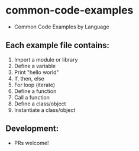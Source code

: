 # common-code-examples
* Common Code Examples by Language

## Each example file contains:
1. Import a module or library
2. Define a variable
3. Print "hello world"
4. If, then, else
5. For loop (iterate)
6. Define a function
7. Call a function
8. Define a class/object
9. Instantiate a class/object

## Development:
* PRs welcome!
